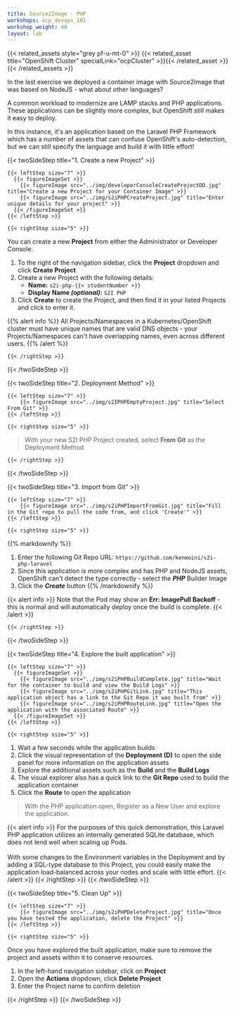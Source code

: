 ```yaml
---
title: Source2Image - PHP
workshops: ocp_devops_101
workshop_weight: 40
layout: lab
---
```


{{< related_assets style="grey pf-u-mt-0" >}}
  {{< related_asset title="OpenShift Cluster" specialLink="ocpCluster" >}}{{< /related_asset >}}
{{< /related_assets >}}

In the last exercise we deployed a container image with Source2Image that was based on NodeJS - what about other languages?

A common workload to modernize are LAMP stacks and PHP applications.  These applications can be slightly more complex, but OpenShift still makes it easy to deploy.

In this instance, it's an application based on the Laravel PHP Framework which has a number of assets that can confuse OpenShift's auto-detection, but we can still specify the language and build it with little effort!

{{< twoSideStep title="1. Create a new Project" >}}
    
    {{< leftStep size="7" >}}
      {{< figureImageSet >}}
        {{< figureImage src="../img/developerConsoleCreateProjectDD.jpg" title="Create a new Project for your Container Image" >}}
        {{< figureImage src="../img/s2iPHPCreateProject.jpg" title="Enter unique details for your project" >}}
      {{< /figureImageSet >}}
    {{< /leftStep >}}

    {{< rightStep size="5" >}}

<p>You can create a new <strong>Project</strong> from either the Administrator or Developer Console.</p>

<ol>
  <li>To the right of the navigation sidebar, click the <strong>Project</strong> dropdown and click <strong>Create Project</strong></li>
  <li>Create a new Project with the following details:
    <ul>
      <li><strong>Name:</strong> <code>s2i-php-{{< studentNumber >}}</code></li>
      <li><strong>Display Name <em>(optional)</em>:</strong> <code>S2I PHP</code></li>
    </ul>
  </li>
  <li>Click <strong>Create</strong> to create the Project, and then find it in your listed Projects and click to enter it.</li>
</ol>

{{% alert info %}}
All Projects/Namespaces in a Kubernetes/OpenShift cluster must have unique names that are valid DNS objects - your Projects/Namespaces can't have overlapping names, even across different users.
{{% /alert %}}

    {{< /rightStep >}}
{{< /twoSideStep >}}

{{< twoSideStep title="2. Deployment Method" >}}
    
    {{< leftStep size="7" >}}
        {{< figureImage src="../img/s2IPHPEmptyProject.jpg" title="Select From Git" >}}
    {{< /leftStep >}}

    {{< rightStep size="5" >}}

<blockquote>With your new S2I PHP Project created, select <strong>From Git</strong> as the Deployment Method</blockquote>

    {{< /rightStep >}}
{{< /twoSideStep >}}

{{< twoSideStep title="3. Import from Git" >}}
    
    {{< leftStep size="7" >}}
        {{< figureImage src="../img/s2iPHPImportFromGit.jpg" title="Fill in the Git repo to pull the code from, and click 'Create'" >}}
    {{< /leftStep >}}

    {{< rightStep size="5" >}}

{{% markdownify %}}
1. Enter the following Git Repo URL: `https://github.com/kenmoini/s2i-php-laravel`
2. Since this application is more complex and has PHP and NodeJS assets, OpenShift can't detect the type correctly - select the ***PHP*** Builder Image
3. Click the ***Create*** button
{{% /markdownify %}}

{{< alert info >}}
Note that the Pod may show an <strong>Err: ImagePull Backoff</strong> - this is normal and will automatically deploy once the build is complete.
{{< /alert >}}

    {{< /rightStep >}}
{{< /twoSideStep >}}

{{< twoSideStep title="4. Explore the built application" >}}
    
    {{< leftStep size="7" >}}
      {{< figureImageSet >}}
        {{< figureImage src="../img/s2iPHPBuildComplete.jpg" title="Wait for the container to build and view the Build Logs" >}}
        {{< figureImage src="../img/s2iPHPGitLink.jpg" title="This application object has a link to the Git Repo it was built from" >}}
        {{< figureImage src="../img/s2iPHPRouteLink.jpg" title="Open the application with the associated Route" >}}
      {{< /figureImageSet >}}
    {{< /leftStep >}}

    {{< rightStep size="5" >}}

<ol>
  <li>Wait a few seconds while the application builds</li>
  <li>Click the visual representation of the <strong>Deployment (D)</strong> to open the side panel for more information on the application assets</li>
  <li>Explore the additional assets such as the <strong>Build</strong> and the <strong>Build Logs</strong></li>
  <li>The visual explorer also has a quick link to the <strong>Git Repo</strong> used to build the application container</li>
  <li>Click the <strong>Route</strong> to open the application</li>
</ol>

<blockquote>With the PHP application open, Register as a New User and explore the application.</blockquote>

{{< alert info >}}
For the purposes of this quick demonstration, this Laravel PHP application utilizes an internally generated SQLite database, which does not lend well when scaling up Pods.
<br><br>
With some changes to the Environment variables in the Deployment and by adding a SQL-type database to this Project, you could easily make the application load-balanced across your nodes and scale with little effort.
{{< /alert >}}
    {{< /rightStep >}}
{{< /twoSideStep >}}

{{< twoSideStep title="5. Clean Up" >}}
    
    {{< leftStep size="7" >}}
        {{< figureImage src="../img/s2iPHPDeleteProject.jpg" title="Once you have tested the application, delete the Project" >}}
    {{< /leftStep >}}

    {{< rightStep size="5" >}}

<p>Once you have explored the built application, make sure to remove the project and assets within it to conserve resources.</p>
<ol>
  <li>In the left-hand navigation sidebar, click on <strong>Project</strong></li>
  <li>Open the <strong>Actions</strong> dropdown, click <strong>Delete Project</strong></li>
  <li>Enter the Project name to confirm deletion</li>
</ol>
    {{< /rightStep >}}
{{< /twoSideStep >}}